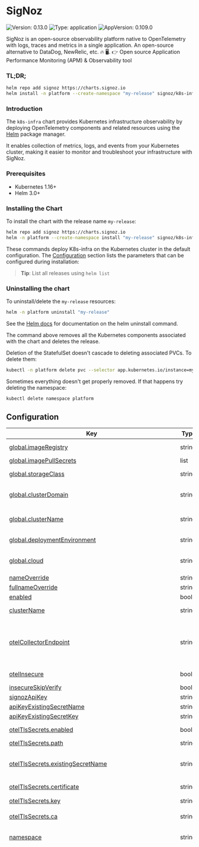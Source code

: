 
# SigNoz

![Version: 0.13.0](https://img.shields.io/badge/Version-0.13.0-informational?style=flat-square) ![Type: application](https://img.shields.io/badge/Type-application-informational?style=flat-square) ![AppVersion: 0.109.0](https://img.shields.io/badge/AppVersion-0.109.0-informational?style=flat-square)

SigNoz is an open-source observability platform native to OpenTelemetry with logs, traces and metrics in a single application. An open-source alternative to DataDog, NewRelic, etc. 🔥 🖥. 👉 Open source Application Performance Monitoring (APM) & Observability tool

### TL;DR;

```sh
helm repo add signoz https://charts.signoz.io
helm install -n platform --create-namespace "my-release" signoz/k8s-infra
```

### Introduction

The `k8s-infra` chart provides Kubernetes infrastructure observability by deploying OpenTelemetry components and related resources using the [Helm](https://helm.sh) package manager.

It enables collection of metrics, logs, and events from your Kubernetes cluster, making it easier to monitor and troubleshoot your infrastructure with SigNoz.

### Prerequisites

- Kubernetes 1.16+
- Helm 3.0+

### Installing the Chart

To install the chart with the release name `my-release`:

```bash
helm repo add signoz https://charts.signoz.io
helm -n platform --create-namespace install "my-release" signoz/k8s-infra
```

These commands deploy K8s-infra on the Kubernetes cluster in the default configuration.
The [Configuration](#configuration) section lists the parameters that can be configured during installation:

> **Tip**: List all releases using `helm list`

### Uninstalling the chart

To uninstall/delete the `my-release` resources:

```bash
helm -n platform uninstall "my-release"
```

See the [Helm docs](https://helm.sh/docs/helm/helm_uninstall/) for documentation on the helm uninstall command.

The command above removes all the Kubernetes components associated
with the chart and deletes the release.

Deletion of the StatefulSet doesn't cascade to deleting associated PVCs. To delete them:

```bash
kubectl -n platform delete pvc --selector app.kubernetes.io/instance=my-release
```

Sometimes everything doesn't get properly removed. If that happens try deleting the namespace:

```bash
kubectl delete namespace platform
```

<h2> Configuration </h2>

<table>
	<thead>
		<th>Key</th>
		<th>Type</th>
		<th>Default</th>
		<th>Description</th>
	</thead>
	<tbody>
		<tr>
			<td id="global--imageRegistry"><a href="./values.yaml#L4">global.imageRegistry</a></td>
			<td>string</td>
			<td>
				<div style="max-width: 300px;"><code>null</code>
</div>
			</td>
			<td>Overrides the Docker registry globally for all images</td>
		</tr>
		<tr>
			<td id="global--imagePullSecrets"><a href="./values.yaml#L6">global.imagePullSecrets</a></td>
			<td>list</td>
			<td>
				<div style="max-width: 300px;"><code>[]</code>
</div>
			</td>
			<td>Global Image Pull Secrets</td>
		</tr>
		<tr>
			<td id="global--storageClass"><a href="./values.yaml#L8">global.storageClass</a></td>
			<td>string</td>
			<td>
				<div style="max-width: 300px;"><code>null</code>
</div>
			</td>
			<td>Overrides the storage class for all PVC with persistence enabled.</td>
		</tr>
		<tr>
			<td id="global--clusterDomain"><a href="./values.yaml#L11">global.clusterDomain</a></td>
			<td>string</td>
			<td>
				<div style="max-width: 300px;"><code>"cluster.local"</code>
</div>
			</td>
			<td>Kubernetes cluster domain It is used only when components are installed in different namespace</td>
		</tr>
		<tr>
			<td id="global--clusterName"><a href="./values.yaml#L14">global.clusterName</a></td>
			<td>string</td>
			<td>
				<div style="max-width: 300px;"><code>""</code>
</div>
			</td>
			<td>Kubernetes cluster name It is used to attached to telemetry data via resource detection processor</td>
		</tr>
		<tr>
			<td id="global--deploymentEnvironment"><a href="./values.yaml#L16">global.deploymentEnvironment</a></td>
			<td>string</td>
			<td>
				<div style="max-width: 300px;"><code>""</code>
</div>
			</td>
			<td>Deployment environment to be attached to telemetry data</td>
		</tr>
		<tr>
			<td id="global--cloud"><a href="./values.yaml#L19">global.cloud</a></td>
			<td>string</td>
			<td>
				<div style="max-width: 300px;"><code>"other"</code>
</div>
			</td>
			<td>Kubernetes cluster cloud provider along with distribution if any. example: `aws`, `azure`, `gcp`, `gcp/autogke`, `azure`, and `other`</td>
		</tr>
		<tr>
			<td id="nameOverride"><a href="./values.yaml#L22">nameOverride</a></td>
			<td>string</td>
			<td>
				<div style="max-width: 300px;"><code>""</code>
</div>
			</td>
			<td>K8s infra chart name override</td>
		</tr>
		<tr>
			<td id="fullnameOverride"><a href="./values.yaml#L25">fullnameOverride</a></td>
			<td>string</td>
			<td>
				<div style="max-width: 300px;"><code>""</code>
</div>
			</td>
			<td>K8s infra chart full name override</td>
		</tr>
		<tr>
			<td id="enabled"><a href="./values.yaml#L28">enabled</a></td>
			<td>bool</td>
			<td>
				<div style="max-width: 300px;"><code>true</code>
</div>
			</td>
			<td>Whether to enable K8s infra chart</td>
		</tr>
		<tr>
			<td id="clusterName"><a href="./values.yaml#L31">clusterName</a></td>
			<td>string</td>
			<td>
				<div style="max-width: 300px;"><code>""</code>
</div>
			</td>
			<td>Name of the K8s cluster. Used by OtelCollectors to attach in telemetry data.</td>
		</tr>
		<tr>
			<td id="otelCollectorEndpoint"><a href="./values.yaml#L38">otelCollectorEndpoint</a></td>
			<td>string</td>
			<td>
				<div style="max-width: 300px;"><code>null</code>
</div>
			</td>
			<td>Endpoint/IP Address of the SigNoz or any other OpenTelemetry backend. Set it to `ingest.signoz.io:4317` for SigNoz SaaS.  If set to null and the chart is installed as dependency, it will attempt to autogenerate the endpoint of SigNoz OtelCollector.</td>
		</tr>
		<tr>
			<td id="otelInsecure"><a href="./values.yaml#L42">otelInsecure</a></td>
			<td>bool</td>
			<td>
				<div style="max-width: 300px;"><code>true</code>
</div>
			</td>
			<td>Whether the OTLP endpoint is insecure. Set this to false, in case of secure OTLP endpoint.</td>
		</tr>
		<tr>
			<td id="insecureSkipVerify"><a href="./values.yaml#L45">insecureSkipVerify</a></td>
			<td>bool</td>
			<td>
				<div style="max-width: 300px;"><code>false</code>
</div>
			</td>
			<td>Whether to skip verifying the certificate.</td>
		</tr>
		<tr>
			<td id="signozApiKey"><a href="./values.yaml#L48">signozApiKey</a></td>
			<td>string</td>
			<td>
				<div style="max-width: 300px;"><code>""</code>
</div>
			</td>
			<td>API key of SigNoz SaaS</td>
		</tr>
		<tr>
			<td id="apiKeyExistingSecretName"><a href="./values.yaml#L50">apiKeyExistingSecretName</a></td>
			<td>string</td>
			<td>
				<div style="max-width: 300px;"><code>""</code>
</div>
			</td>
			<td>Existing secret name to be used for API key.</td>
		</tr>
		<tr>
			<td id="apiKeyExistingSecretKey"><a href="./values.yaml#L52">apiKeyExistingSecretKey</a></td>
			<td>string</td>
			<td>
				<div style="max-width: 300px;"><code>""</code>
</div>
			</td>
			<td>Existing secret key to be used for API key.</td>
		</tr>
		<tr>
			<td id="otelTlsSecrets--enabled"><a href="./values.yaml#L57">otelTlsSecrets.enabled</a></td>
			<td>bool</td>
			<td>
				<div style="max-width: 300px;"><code>false</code>
</div>
			</td>
			<td>Whether to enable OpenTelemetry OTLP secrets</td>
		</tr>
		<tr>
			<td id="otelTlsSecrets--path"><a href="./values.yaml#L60">otelTlsSecrets.path</a></td>
			<td>string</td>
			<td>
				<div style="max-width: 300px;"><code>"/secrets"</code>
</div>
			</td>
			<td>Path for the secrets volume</td>
		</tr>
		<tr>
			<td id="otelTlsSecrets--existingSecretName"><a href="./values.yaml#L64">otelTlsSecrets.existingSecretName</a></td>
			<td>string</td>
			<td>
				<div style="max-width: 300px;"><code>null</code>
</div>
			</td>
			<td>Name of the existing secret with TLS certificate, key and CA to be used. Files in the secret must be named `cert.pem`, `key.pem` and `ca.pem`.</td>
		</tr>
		<tr>
			<td id="otelTlsSecrets--certificate"><a href="./values.yaml#L67">otelTlsSecrets.certificate</a></td>
			<td>string</td>
			<td>
				<div style="max-width: 300px;"><code>"\u003cINCLUDE_CERTIFICATE_HERE\u003e\n"</code>
</div>
			</td>
			<td>TLS certificate to be included in the secret</td>
		</tr>
		<tr>
			<td id="otelTlsSecrets--key"><a href="./values.yaml#L71">otelTlsSecrets.key</a></td>
			<td>string</td>
			<td>
				<div style="max-width: 300px;"><code>"\u003cINCLUDE_PRIVATE_KEY_HERE\u003e\n"</code>
</div>
			</td>
			<td>TLS private key to be included in the secret</td>
		</tr>
		<tr>
			<td id="otelTlsSecrets--ca"><a href="./values.yaml#L75">otelTlsSecrets.ca</a></td>
			<td>string</td>
			<td>
				<div style="max-width: 300px;"><code>""</code>
</div>
			</td>
			<td>TLS certificate authority (CA) certificate to be included in the secret</td>
		</tr>
		<tr>
			<td id="namespace"><a href="./values.yaml#L79">namespace</a></td>
			<td>string</td>
			<td>
				<div style="max-width: 300px;"><code>""</code>
</div>
			</td>
			<td>Which namespace to install k8s-infra components. By default installed to the namespace same as the chart.</td>
		</tr>
		<tr>
			<td id="presets"><a href="./values.yaml#L82">presets</a></td>
			<td>object</td>
			<td>
				<div style="max-width: 300px;"><code>{
  "clusterMetrics": {
    "allocatableTypesToReport": [
      "cpu",
      "memory"
    ],
    "collectionInterval": "30s",
    "enabled": true,
    "metrics": {
      "k8s.node.condition": {
        "enabled": true
      },
      "k8s.pod.status_reason": {
        "enabled": true
      }
    },
    "nodeConditionsToReport": [
      "Ready",
      "MemoryPressure",
      "DiskPressure",
      "PIDPressure",
      "NetworkUnavailable"
    ],
    "resourceAttributes": {
      "container.runtime": {
        "enabled": true
      },
      "container.runtime.version": {
        "enabled": true
      },
      "k8s.container.status.last_terminated_reason": {
        "enabled": true
      },
      "k8s.kubelet.version": {
        "enabled": true
      },
      "k8s.pod.qos_class": {
        "enabled": true
      }
    }
  },
  "hostMetrics": {
    "collectionInterval": "30s",
    "enabled": true,
    "scrapers": {
      "cpu": {},
      "disk": {
        "exclude": {
          "devices": [
            "^ram\\d+$",
            "^zram\\d+$",
            "^loop\\d+$",
            "^fd\\d+$",
            "^hd[a-z]\\d+$",
            "^sd[a-z]\\d+$",
            "^vd[a-z]\\d+$",
            "^xvd[a-z]\\d+$",
            "^nvme\\d+n\\d+p\\d+$"
          ],
          "match_type": "regexp"
        }
      },
      "filesystem": {
        "exclude_fs_types": {
          "fs_types": [
            "autofs",
            "binfmt_misc",
            "bpf",
            "cgroup2?",
            "configfs",
            "debugfs",
            "devpts",
            "devtmpfs",
            "fusectl",
            "hugetlbfs",
            "iso9660",
            "mqueue",
            "nsfs",
            "overlay",
            "proc",
            "procfs",
            "pstore",
            "rpc_pipefs",
            "securityfs",
            "selinuxfs",
            "squashfs",
            "sysfs",
            "tracefs"
          ],
          "match_type": "strict"
        },
        "exclude_mount_points": {
          "match_type": "regexp",
          "mount_points": [
            "/dev/*",
            "/proc/*",
            "/sys/*",
            "/run/credentials/*",
            "/run/k3s/containerd/*",
            "/var/lib/docker/*",
            "/var/lib/containers/storage/*",
            "/var/lib/kubelet/*",
            "/snap/*"
          ]
        }
      },
      "load": {},
      "memory": {},
      "network": {
        "exclude": {
          "interfaces": [
            "^veth.*$",
            "^docker.*$",
            "^br-.*$",
            "^flannel.*$",
            "^cali.*$",
            "^cbr.*$",
            "^cni.*$",
            "^dummy.*$",
            "^tailscale.*$",
            "^lo$"
          ],
          "match_type": "regexp"
        }
      }
    }
  },
  "k8sEvents": {
    "authType": "serviceAccount",
    "enabled": true,
    "namespaces": []
  },
  "kubeletMetrics": {
    "authType": "serviceAccount",
    "collectionInterval": "30s",
    "enabled": true,
    "endpoint": "${env:K8S_HOST_IP}:10250",
    "extraMetadataLabels": [
      "container.id",
      "k8s.volume.type"
    ],
    "insecureSkipVerify": true,
    "metricGroups": [
      "container",
      "pod",
      "node",
      "volume"
    ],
    "metrics": {
      "container.cpu.usage": {
        "enabled": true
      },
      "container.uptime": {
        "enabled": true
      },
      "k8s.container.cpu_limit_utilization": {
        "enabled": true
      },
      "k8s.container.cpu_request_utilization": {
        "enabled": true
      },
      "k8s.container.memory_limit_utilization": {
        "enabled": true
      },
      "k8s.container.memory_request_utilization": {
        "enabled": true
      },
      "k8s.node.cpu.usage": {
        "enabled": true
      },
      "k8s.node.uptime": {
        "enabled": true
      },
      "k8s.pod.cpu.usage": {
        "enabled": true
      },
      "k8s.pod.cpu_limit_utilization": {
        "enabled": true
      },
      "k8s.pod.cpu_request_utilization": {
        "enabled": true
      },
      "k8s.pod.memory_limit_utilization": {
        "enabled": true
      },
      "k8s.pod.memory_request_utilization": {
        "enabled": true
      },
      "k8s.pod.uptime": {
        "enabled": true
      }
    }
  },
  "kubernetesAttributes": {
    "enabled": true,
    "extractAnnotations": [],
    "extractLabels": [],
    "extractMetadatas": [
      "k8s.namespace.name",
      "k8s.deployment.name",
      "k8s.statefulset.name",
      "k8s.daemonset.name",
      "k8s.cronjob.name",
      "k8s.job.name",
      "k8s.node.name",
      "k8s.node.uid",
      "k8s.pod.name",
      "k8s.pod.uid",
      "k8s.pod.start_time"
    ],
    "filter": {
      "node_from_env_var": "K8S_NODE_NAME"
    },
    "passthrough": false,
    "podAssociation": [
      {
        "sources": [
          {
            "from": "resource_attribute",
            "name": "k8s.pod.ip"
          }
        ]
      },
      {
        "sources": [
          {
            "from": "resource_attribute",
            "name": "k8s.pod.uid"
          }
        ]
      },
      {
        "sources": [
          {
            "from": "connection"
          }
        ]
      }
    ]
  },
  "loggingExporter": {
    "enabled": false,
    "samplingInitial": 2,
    "samplingThereafter": 500,
    "verbosity": "basic"
  },
  "logsCollection": {
    "blacklist": {
      "additionalExclude": [],
      "containers": [],
      "enabled": true,
      "namespaces": [
        "kube-system"
      ],
      "pods": [
        "hotrod",
        "locust"
      ],
      "signozLogs": true
    },
    "enabled": true,
    "include": [
      "/var/log/pods/*/*/*.log"
    ],
    "includeFileName": false,
    "includeFilePath": true,
    "operators": [
      {
        "id": "container-parser",
        "type": "container"
      }
    ],
    "startAt": "end",
    "whitelist": {
      "additionalInclude": [],
      "containers": [],
      "enabled": false,
      "namespaces": [],
      "pods": [],
      "signozLogs": true
    }
  },
  "otlpExporter": {
    "enabled": true
  },
  "prometheus": {
    "annotationsPrefix": "signoz.io",
    "enabled": false,
    "includeContainerName": false,
    "includePodLabel": false,
    "namespaceScoped": false,
    "namespaces": [],
    "scrapeInterval": "60s"
  },
  "resourceDetection": {
    "enabled": true,
    "envResourceAttributes": "",
    "override": false,
    "timeout": "2s"
  },
  "selfTelemetry": {
    "apiKeyExistingSecretKey": "",
    "apiKeyExistingSecretName": "",
    "endpoint": "",
    "insecure": true,
    "insecureSkipVerify": true,
    "logs": {
      "enabled": false
    },
    "metrics": {
      "enabled": false
    },
    "signozApiKey": "",
    "traces": {
      "enabled": false
    }
  }
}</code>
</div>
			</td>
			<td>Presets to easily set up OtelCollector configurations.</td>
		</tr>
		<tr>
			<td id="presets--selfTelemetry--signozApiKey"><a href="./values.yaml#L101">presets.selfTelemetry.signozApiKey</a></td>
			<td>string</td>
			<td>
				<div style="max-width: 300px;"><code>""</code>
</div>
			</td>
			<td>API key of SigNoz SaaS</td>
		</tr>
		<tr>
			<td id="presets--selfTelemetry--apiKeyExistingSecretName"><a href="./values.yaml#L103">presets.selfTelemetry.apiKeyExistingSecretName</a></td>
			<td>string</td>
			<td>
				<div style="max-width: 300px;"><code>""</code>
</div>
			</td>
			<td>Existing secret name to be used for API key.</td>
		</tr>
		<tr>
			<td id="presets--selfTelemetry--apiKeyExistingSecretKey"><a href="./values.yaml#L105">presets.selfTelemetry.apiKeyExistingSecretKey</a></td>
			<td>string</td>
			<td>
				<div style="max-width: 300px;"><code>""</code>
</div>
			</td>
			<td>Existing secret key to be used for API key.</td>
		</tr>
		<tr>
			<td id="presets--kubernetesAttributes--passthrough"><a href="./values.yaml#L267">presets.kubernetesAttributes.passthrough</a></td>
			<td>bool</td>
			<td>
				<div style="max-width: 300px;"><code>false</code>
</div>
			</td>
			<td>Whether to detect the IP address of agents and add it as an attribute to all telemetry resources. If set to true, Agents will not make any k8s API calls, do any discovery of pods or extract any metadata.</td>
		</tr>
		<tr>
			<td id="presets--kubernetesAttributes--filter"><a href="./values.yaml#L270">presets.kubernetesAttributes.filter</a></td>
			<td>object</td>
			<td>
				<div style="max-width: 300px;"><code>{
  "node_from_env_var": "K8S_NODE_NAME"
}</code>
</div>
			</td>
			<td>Filters can be used to limit each OpenTelemetry agent to query pods based on specific selector to only dramatically reducing resource requirements for very large clusters.</td>
		</tr>
		<tr>
			<td id="presets--kubernetesAttributes--filter--node_from_env_var"><a href="./values.yaml#L272">presets.kubernetesAttributes.filter.node_from_env_var</a></td>
			<td>string</td>
			<td>
				<div style="max-width: 300px;"><code>"K8S_NODE_NAME"</code>
</div>
			</td>
			<td>Restrict each OpenTelemetry agent to query pods running on the same node</td>
		</tr>
		<tr>
			<td id="presets--kubernetesAttributes--podAssociation"><a href="./values.yaml#L275">presets.kubernetesAttributes.podAssociation</a></td>
			<td>list</td>
			<td>
				<div style="max-width: 300px;"><code>[
  {
    "sources": [
      {
        "from": "resource_attribute",
        "name": "k8s.pod.ip"
      }
    ]
  },
  {
    "sources": [
      {
        "from": "resource_attribute",
        "name": "k8s.pod.uid"
      }
    ]
  },
  {
    "sources": [
      {
        "from": "connection"
      }
    ]
  }
]</code>
</div>
			</td>
			<td>Pod Association section allows to define rules for tagging spans, metrics, and logs with Pod metadata.</td>
		</tr>
		<tr>
			<td id="presets--kubernetesAttributes--extractMetadatas"><a href="./values.yaml#L285">presets.kubernetesAttributes.extractMetadatas</a></td>
			<td>list</td>
			<td>
				<div style="max-width: 300px;"><code>[
  "k8s.namespace.name",
  "k8s.deployment.name",
  "k8s.statefulset.name",
  "k8s.daemonset.name",
  "k8s.cronjob.name",
  "k8s.job.name",
  "k8s.node.name",
  "k8s.node.uid",
  "k8s.pod.name",
  "k8s.pod.uid",
  "k8s.pod.start_time"
]</code>
</div>
			</td>
			<td>Which pod/namespace metadata to extract from a list of default metadata fields.</td>
		</tr>
		<tr>
			<td id="presets--kubernetesAttributes--extractLabels"><a href="./values.yaml#L298">presets.kubernetesAttributes.extractLabels</a></td>
			<td>list</td>
			<td>
				<div style="max-width: 300px;"><code>[]</code>
</div>
			</td>
			<td>Which labels to extract from a list of metadata fields.</td>
		</tr>
		<tr>
			<td id="presets--kubernetesAttributes--extractAnnotations"><a href="./values.yaml#L300">presets.kubernetesAttributes.extractAnnotations</a></td>
			<td>list</td>
			<td>
				<div style="max-width: 300px;"><code>[]</code>
</div>
			</td>
			<td>Which annotations to extract from a list of metadata fields.</td>
		</tr>
		<tr>
			<td id="presets--prometheus--enabled"><a href="./values.yaml#L333">presets.prometheus.enabled</a></td>
			<td>bool</td>
			<td>
				<div style="max-width: 300px;"><code>false</code>
</div>
			</td>
			<td>Whether to enable metrics scraping using pod annotation</td>
		</tr>
		<tr>
			<td id="presets--prometheus--annotationsPrefix"><a href="./values.yaml#L335">presets.prometheus.annotationsPrefix</a></td>
			<td>string</td>
			<td>
				<div style="max-width: 300px;"><code>"signoz.io"</code>
</div>
			</td>
			<td>Prefix for the pod annotations to be used for metrics scraping</td>
		</tr>
		<tr>
			<td id="presets--prometheus--scrapeInterval"><a href="./values.yaml#L337">presets.prometheus.scrapeInterval</a></td>
			<td>string</td>
			<td>
				<div style="max-width: 300px;"><code>"60s"</code>
</div>
			</td>
			<td>How often to scrape metrics</td>
		</tr>
		<tr>
			<td id="presets--prometheus--namespaceScoped"><a href="./values.yaml#L339">presets.prometheus.namespaceScoped</a></td>
			<td>bool</td>
			<td>
				<div style="max-width: 300px;"><code>false</code>
</div>
			</td>
			<td>Whether to only scrape metrics from pods in the same namespace</td>
		</tr>
		<tr>
			<td id="presets--prometheus--namespaces"><a href="./values.yaml#L341">presets.prometheus.namespaces</a></td>
			<td>list</td>
			<td>
				<div style="max-width: 300px;"><code>[]</code>
</div>
			</td>
			<td>If set, only scrape metrics from pods in the specified namespaces</td>
		</tr>
		<tr>
			<td id="presets--prometheus--includePodLabel"><a href="./values.yaml#L344">presets.prometheus.includePodLabel</a></td>
			<td>bool</td>
			<td>
				<div style="max-width: 300px;"><code>false</code>
</div>
			</td>
			<td>This will include all pod labels in the metrics, could potentially cause performance issues with large number of pods with many labels</td>
		</tr>
		<tr>
			<td id="presets--prometheus--includeContainerName"><a href="./values.yaml#L348">presets.prometheus.includeContainerName</a></td>
			<td>bool</td>
			<td>
				<div style="max-width: 300px;"><code>false</code>
</div>
			</td>
			<td>This is not recommended in case of multiple containers or init containers in a pod Since it will create multiple timeseries for the same pod metrics with different container names containers with `-init` suffix in the name will be ignored</td>
		</tr>
		<tr>
			<td id="presets--k8sEvents--namespaces"><a href="./values.yaml#L359">presets.k8sEvents.namespaces</a></td>
			<td>list</td>
			<td>
				<div style="max-width: 300px;"><code>[]</code>
</div>
			</td>
			<td>List of namespaces to watch for events. all namespaces by default</td>
		</tr>
		<tr>
			<td id="otelAgent--enabled"><a href="./values.yaml#L363">otelAgent.enabled</a></td>
			<td>bool</td>
			<td>
				<div style="max-width: 300px;"><code>true</code>
</div>
			</td>
			<td></td>
		</tr>
		<tr>
			<td id="otelAgent--name"><a href="./values.yaml#L364">otelAgent.name</a></td>
			<td>string</td>
			<td>
				<div style="max-width: 300px;"><code>"otel-agent"</code>
</div>
			</td>
			<td></td>
		</tr>
		<tr>
			<td id="otelAgent--image--registry"><a href="./values.yaml#L366">otelAgent.image.registry</a></td>
			<td>string</td>
			<td>
				<div style="max-width: 300px;"><code>"docker.io"</code>
</div>
			</td>
			<td></td>
		</tr>
		<tr>
			<td id="otelAgent--image--repository"><a href="./values.yaml#L367">otelAgent.image.repository</a></td>
			<td>string</td>
			<td>
				<div style="max-width: 300px;"><code>"otel/opentelemetry-collector-contrib"</code>
</div>
			</td>
			<td></td>
		</tr>
		<tr>
			<td id="otelAgent--image--tag"><a href="./values.yaml#L368">otelAgent.image.tag</a></td>
			<td>string</td>
			<td>
				<div style="max-width: 300px;"><code>"0.109.0"</code>
</div>
			</td>
			<td></td>
		</tr>
		<tr>
			<td id="otelAgent--image--pullPolicy"><a href="./values.yaml#L369">otelAgent.image.pullPolicy</a></td>
			<td>string</td>
			<td>
				<div style="max-width: 300px;"><code>"IfNotPresent"</code>
</div>
			</td>
			<td></td>
		</tr>
		<tr>
			<td id="otelAgent--imagePullSecrets"><a href="./values.yaml#L373">otelAgent.imagePullSecrets</a></td>
			<td>list</td>
			<td>
				<div style="max-width: 300px;"><code>[]</code>
</div>
			</td>
			<td>Image Registry Secret Names for OtelAgent. If global.imagePullSecrets is set as well, it will merged.</td>
		</tr>
		<tr>
			<td id="otelAgent--command--name"><a href="./values.yaml#L379">otelAgent.command.name</a></td>
			<td>string</td>
			<td>
				<div style="max-width: 300px;"><code>"/otelcol-contrib"</code>
</div>
			</td>
			<td>OtelAgent command name</td>
		</tr>
		<tr>
			<td id="otelAgent--command--extraArgs"><a href="./values.yaml#L381">otelAgent.command.extraArgs</a></td>
			<td>list</td>
			<td>
				<div style="max-width: 300px;"><code>[]</code>
</div>
			</td>
			<td>OtelAgent command extra arguments</td>
		</tr>
		<tr>
			<td id="otelAgent--configMap--create"><a href="./values.yaml#L385">otelAgent.configMap.create</a></td>
			<td>bool</td>
			<td>
				<div style="max-width: 300px;"><code>true</code>
</div>
			</td>
			<td>Specifies whether a configMap should be created (true by default)</td>
		</tr>
		<tr>
			<td id="otelAgent--service--annotations"><a href="./values.yaml#L390">otelAgent.service.annotations</a></td>
			<td>object</td>
			<td>
				<div style="max-width: 300px;"><code>{}</code>
</div>
			</td>
			<td>Annotations to use by service associated to OtelAgent</td>
		</tr>
		<tr>
			<td id="otelAgent--service--type"><a href="./values.yaml#L392">otelAgent.service.type</a></td>
			<td>string</td>
			<td>
				<div style="max-width: 300px;"><code>"ClusterIP"</code>
</div>
			</td>
			<td>Service Type: LoadBalancer (allows external access) or NodePort (more secure, no extra cost)</td>
		</tr>
		<tr>
			<td id="otelAgent--service--internalTrafficPolicy"><a href="./values.yaml#L395">otelAgent.service.internalTrafficPolicy</a></td>
			<td>string</td>
			<td>
				<div style="max-width: 300px;"><code>"Local"</code>
</div>
			</td>
			<td></td>
		</tr>
		<tr>
			<td id="otelAgent--serviceAccount--create"><a href="./values.yaml#L399">otelAgent.serviceAccount.create</a></td>
			<td>bool</td>
			<td>
				<div style="max-width: 300px;"><code>true</code>
</div>
			</td>
			<td></td>
		</tr>
		<tr>
			<td id="otelAgent--serviceAccount--annotations"><a href="./values.yaml#L401">otelAgent.serviceAccount.annotations</a></td>
			<td>object</td>
			<td>
				<div style="max-width: 300px;"><code>{}</code>
</div>
			</td>
			<td></td>
		</tr>
		<tr>
			<td id="otelAgent--serviceAccount--name"><a href="./values.yaml#L404">otelAgent.serviceAccount.name</a></td>
			<td>string</td>
			<td>
				<div style="max-width: 300px;"><code>null</code>
</div>
			</td>
			<td></td>
		</tr>
		<tr>
			<td id="otelAgent--annotations"><a href="./values.yaml#L407">otelAgent.annotations</a></td>
			<td>object</td>
			<td>
				<div style="max-width: 300px;"><code>{}</code>
</div>
			</td>
			<td>OtelAgent daemonset annotation.</td>
		</tr>
		<tr>
			<td id="otelAgent--podAnnotations"><a href="./values.yaml#L409">otelAgent.podAnnotations</a></td>
			<td>object</td>
			<td>
				<div style="max-width: 300px;"><code>{}</code>
</div>
			</td>
			<td>OtelAgent pod(s) annotation.</td>
		</tr>
		<tr>
			<td id="otelAgent--additionalEnvs"><a href="./values.yaml#L415">otelAgent.additionalEnvs</a></td>
			<td>object</td>
			<td>
				<div style="max-width: 300px;"><code>{}</code>
</div>
			</td>
			<td>Additional environments to set for OtelAgent</td>
		</tr>
		<tr>
			<td id="otelAgent--minReadySeconds"><a href="./values.yaml#L434">otelAgent.minReadySeconds</a></td>
			<td>int</td>
			<td>
				<div style="max-width: 300px;"><code>5</code>
</div>
			</td>
			<td>Minimum number of seconds for which a newly created Pod should be ready without any of its containers crashing, for it to be considered available.</td>
		</tr>
		<tr>
			<td id="otelAgent--clusterRole--create"><a href="./values.yaml#L439">otelAgent.clusterRole.create</a></td>
			<td>bool</td>
			<td>
				<div style="max-width: 300px;"><code>true</code>
</div>
			</td>
			<td>Specifies whether a clusterRole should be created</td>
		</tr>
		<tr>
			<td id="otelAgent--clusterRole--annotations"><a href="./values.yaml#L441">otelAgent.clusterRole.annotations</a></td>
			<td>object</td>
			<td>
				<div style="max-width: 300px;"><code>{}</code>
</div>
			</td>
			<td>Annotations to add to the clusterRole</td>
		</tr>
		<tr>
			<td id="otelAgent--clusterRole--name"><a href="./values.yaml#L444">otelAgent.clusterRole.name</a></td>
			<td>string</td>
			<td>
				<div style="max-width: 300px;"><code>""</code>
</div>
			</td>
			<td>The name of the clusterRole to use. If not set and create is true, a name is generated using the fullname template</td>
		</tr>
		<tr>
			<td id="otelAgent--clusterRole--rules"><a href="./values.yaml#L448">otelAgent.clusterRole.rules</a></td>
			<td>list</td>
			<td>
				<div style="max-width: 300px;"><code>null</code>
</div>
			</td>
			<td>A set of rules as documented here. ref: https://kubernetes.io/docs/reference/access-authn-authz/rbac/</td>
		</tr>
		<tr>
			<td id="otelAgent--clusterRole--clusterRoleBinding--annotations"><a href="./values.yaml#L480">otelAgent.clusterRole.clusterRoleBinding.annotations</a></td>
			<td>object</td>
			<td>
				<div style="max-width: 300px;"><code>{}</code>
</div>
			</td>
			<td></td>
		</tr>
		<tr>
			<td id="otelAgent--clusterRole--clusterRoleBinding--name"><a href="./values.yaml#L483">otelAgent.clusterRole.clusterRoleBinding.name</a></td>
			<td>string</td>
			<td>
				<div style="max-width: 300px;"><code>""</code>
</div>
			</td>
			<td></td>
		</tr>
		<tr>
			<td id="otelAgent--ports--otlp--enabled"><a href="./values.yaml#L489">otelAgent.ports.otlp.enabled</a></td>
			<td>bool</td>
			<td>
				<div style="max-width: 300px;"><code>true</code>
</div>
			</td>
			<td>Whether to enable service port for OTLP gRPC</td>
		</tr>
		<tr>
			<td id="otelAgent--ports--otlp--containerPort"><a href="./values.yaml#L491">otelAgent.ports.otlp.containerPort</a></td>
			<td>int</td>
			<td>
				<div style="max-width: 300px;"><code>4317</code>
</div>
			</td>
			<td>Container port for OTLP gRPC</td>
		</tr>
		<tr>
			<td id="otelAgent--ports--otlp--servicePort"><a href="./values.yaml#L493">otelAgent.ports.otlp.servicePort</a></td>
			<td>int</td>
			<td>
				<div style="max-width: 300px;"><code>4317</code>
</div>
			</td>
			<td>Service port for OTLP gRPC</td>
		</tr>
		<tr>
			<td id="otelAgent--ports--otlp--nodePort"><a href="./values.yaml#L495">otelAgent.ports.otlp.nodePort</a></td>
			<td>string</td>
			<td>
				<div style="max-width: 300px;"><code>""</code>
</div>
			</td>
			<td>Node port for OTLP gRPC</td>
		</tr>
		<tr>
			<td id="otelAgent--ports--otlp--hostPort"><a href="./values.yaml#L497">otelAgent.ports.otlp.hostPort</a></td>
			<td>int</td>
			<td>
				<div style="max-width: 300px;"><code>4317</code>
</div>
			</td>
			<td>Host port for OTLP gRPC</td>
		</tr>
		<tr>
			<td id="otelAgent--ports--otlp--protocol"><a href="./values.yaml#L499">otelAgent.ports.otlp.protocol</a></td>
			<td>string</td>
			<td>
				<div style="max-width: 300px;"><code>"TCP"</code>
</div>
			</td>
			<td>Protocol to use for OTLP gRPC</td>
		</tr>
		<tr>
			<td id="otelAgent--ports--otlp-http--enabled"><a href="./values.yaml#L502">otelAgent.ports.otlp-http.enabled</a></td>
			<td>bool</td>
			<td>
				<div style="max-width: 300px;"><code>true</code>
</div>
			</td>
			<td>Whether to enable service port for OTLP HTTP</td>
		</tr>
		<tr>
			<td id="otelAgent--ports--otlp-http--containerPort"><a href="./values.yaml#L504">otelAgent.ports.otlp-http.containerPort</a></td>
			<td>int</td>
			<td>
				<div style="max-width: 300px;"><code>4318</code>
</div>
			</td>
			<td>Container port for OTLP HTTP</td>
		</tr>
		<tr>
			<td id="otelAgent--ports--otlp-http--servicePort"><a href="./values.yaml#L506">otelAgent.ports.otlp-http.servicePort</a></td>
			<td>int</td>
			<td>
				<div style="max-width: 300px;"><code>4318</code>
</div>
			</td>
			<td>Service port for OTLP HTTP</td>
		</tr>
		<tr>
			<td id="otelAgent--ports--otlp-http--nodePort"><a href="./values.yaml#L508">otelAgent.ports.otlp-http.nodePort</a></td>
			<td>string</td>
			<td>
				<div style="max-width: 300px;"><code>""</code>
</div>
			</td>
			<td>Node port for OTLP HTTP</td>
		</tr>
		<tr>
			<td id="otelAgent--ports--otlp-http--hostPort"><a href="./values.yaml#L510">otelAgent.ports.otlp-http.hostPort</a></td>
			<td>int</td>
			<td>
				<div style="max-width: 300px;"><code>4318</code>
</div>
			</td>
			<td>Host port for OTLP HTTP</td>
		</tr>
		<tr>
			<td id="otelAgent--ports--otlp-http--protocol"><a href="./values.yaml#L512">otelAgent.ports.otlp-http.protocol</a></td>
			<td>string</td>
			<td>
				<div style="max-width: 300px;"><code>"TCP"</code>
</div>
			</td>
			<td>Protocol to use for OTLP HTTP</td>
		</tr>
		<tr>
			<td id="otelAgent--ports--zipkin--enabled"><a href="./values.yaml#L515">otelAgent.ports.zipkin.enabled</a></td>
			<td>bool</td>
			<td>
				<div style="max-width: 300px;"><code>false</code>
</div>
			</td>
			<td>Whether to enable service port for Zipkin</td>
		</tr>
		<tr>
			<td id="otelAgent--ports--zipkin--containerPort"><a href="./values.yaml#L517">otelAgent.ports.zipkin.containerPort</a></td>
			<td>int</td>
			<td>
				<div style="max-width: 300px;"><code>9411</code>
</div>
			</td>
			<td>Container port for Zipkin</td>
		</tr>
		<tr>
			<td id="otelAgent--ports--zipkin--servicePort"><a href="./values.yaml#L519">otelAgent.ports.zipkin.servicePort</a></td>
			<td>int</td>
			<td>
				<div style="max-width: 300px;"><code>9411</code>
</div>
			</td>
			<td>Service port for Zipkin</td>
		</tr>
		<tr>
			<td id="otelAgent--ports--zipkin--nodePort"><a href="./values.yaml#L521">otelAgent.ports.zipkin.nodePort</a></td>
			<td>string</td>
			<td>
				<div style="max-width: 300px;"><code>""</code>
</div>
			</td>
			<td>Node port for Zipkin</td>
		</tr>
		<tr>
			<td id="otelAgent--ports--zipkin--hostPort"><a href="./values.yaml#L523">otelAgent.ports.zipkin.hostPort</a></td>
			<td>int</td>
			<td>
				<div style="max-width: 300px;"><code>9411</code>
</div>
			</td>
			<td>Host port for Zipkin</td>
		</tr>
		<tr>
			<td id="otelAgent--ports--zipkin--protocol"><a href="./values.yaml#L525">otelAgent.ports.zipkin.protocol</a></td>
			<td>string</td>
			<td>
				<div style="max-width: 300px;"><code>"TCP"</code>
</div>
			</td>
			<td>Protocol to use for Zipkin</td>
		</tr>
		<tr>
			<td id="otelAgent--ports--metrics--enabled"><a href="./values.yaml#L528">otelAgent.ports.metrics.enabled</a></td>
			<td>bool</td>
			<td>
				<div style="max-width: 300px;"><code>true</code>
</div>
			</td>
			<td>Whether to enable service port for internal metrics</td>
		</tr>
		<tr>
			<td id="otelAgent--ports--metrics--containerPort"><a href="./values.yaml#L530">otelAgent.ports.metrics.containerPort</a></td>
			<td>int</td>
			<td>
				<div style="max-width: 300px;"><code>8888</code>
</div>
			</td>
			<td>Container port for internal metrics</td>
		</tr>
		<tr>
			<td id="otelAgent--ports--metrics--servicePort"><a href="./values.yaml#L532">otelAgent.ports.metrics.servicePort</a></td>
			<td>int</td>
			<td>
				<div style="max-width: 300px;"><code>8888</code>
</div>
			</td>
			<td>Service port for internal metrics</td>
		</tr>
		<tr>
			<td id="otelAgent--ports--metrics--nodePort"><a href="./values.yaml#L534">otelAgent.ports.metrics.nodePort</a></td>
			<td>string</td>
			<td>
				<div style="max-width: 300px;"><code>""</code>
</div>
			</td>
			<td>Node port for internal metrics</td>
		</tr>
		<tr>
			<td id="otelAgent--ports--metrics--hostPort"><a href="./values.yaml#L536">otelAgent.ports.metrics.hostPort</a></td>
			<td>int</td>
			<td>
				<div style="max-width: 300px;"><code>8888</code>
</div>
			</td>
			<td>Host port for internal metrics</td>
		</tr>
		<tr>
			<td id="otelAgent--ports--metrics--protocol"><a href="./values.yaml#L538">otelAgent.ports.metrics.protocol</a></td>
			<td>string</td>
			<td>
				<div style="max-width: 300px;"><code>"TCP"</code>
</div>
			</td>
			<td>Protocol to use for internal metrics</td>
		</tr>
		<tr>
			<td id="otelAgent--ports--zpages--enabled"><a href="./values.yaml#L541">otelAgent.ports.zpages.enabled</a></td>
			<td>bool</td>
			<td>
				<div style="max-width: 300px;"><code>false</code>
</div>
			</td>
			<td>Whether to enable service port for ZPages</td>
		</tr>
		<tr>
			<td id="otelAgent--ports--zpages--containerPort"><a href="./values.yaml#L543">otelAgent.ports.zpages.containerPort</a></td>
			<td>int</td>
			<td>
				<div style="max-width: 300px;"><code>55679</code>
</div>
			</td>
			<td>Container port for Zpages</td>
		</tr>
		<tr>
			<td id="otelAgent--ports--zpages--servicePort"><a href="./values.yaml#L545">otelAgent.ports.zpages.servicePort</a></td>
			<td>int</td>
			<td>
				<div style="max-width: 300px;"><code>55679</code>
</div>
			</td>
			<td>Service port for Zpages</td>
		</tr>
		<tr>
			<td id="otelAgent--ports--zpages--nodePort"><a href="./values.yaml#L547">otelAgent.ports.zpages.nodePort</a></td>
			<td>string</td>
			<td>
				<div style="max-width: 300px;"><code>""</code>
</div>
			</td>
			<td>Node port for Zpages</td>
		</tr>
		<tr>
			<td id="otelAgent--ports--zpages--hostPort"><a href="./values.yaml#L549">otelAgent.ports.zpages.hostPort</a></td>
			<td>int</td>
			<td>
				<div style="max-width: 300px;"><code>55679</code>
</div>
			</td>
			<td>Host port for Zpages</td>
		</tr>
		<tr>
			<td id="otelAgent--ports--zpages--protocol"><a href="./values.yaml#L551">otelAgent.ports.zpages.protocol</a></td>
			<td>string</td>
			<td>
				<div style="max-width: 300px;"><code>"TCP"</code>
</div>
			</td>
			<td>Protocol to use for Zpages</td>
		</tr>
		<tr>
			<td id="otelAgent--ports--health-check--enabled"><a href="./values.yaml#L554">otelAgent.ports.health-check.enabled</a></td>
			<td>bool</td>
			<td>
				<div style="max-width: 300px;"><code>true</code>
</div>
			</td>
			<td>Whether to enable service port for health check</td>
		</tr>
		<tr>
			<td id="otelAgent--ports--health-check--containerPort"><a href="./values.yaml#L556">otelAgent.ports.health-check.containerPort</a></td>
			<td>int</td>
			<td>
				<div style="max-width: 300px;"><code>13133</code>
</div>
			</td>
			<td>Container port for health check</td>
		</tr>
		<tr>
			<td id="otelAgent--ports--health-check--servicePort"><a href="./values.yaml#L558">otelAgent.ports.health-check.servicePort</a></td>
			<td>int</td>
			<td>
				<div style="max-width: 300px;"><code>13133</code>
</div>
			</td>
			<td>Service port for health check</td>
		</tr>
		<tr>
			<td id="otelAgent--ports--health-check--nodePort"><a href="./values.yaml#L560">otelAgent.ports.health-check.nodePort</a></td>
			<td>string</td>
			<td>
				<div style="max-width: 300px;"><code>""</code>
</div>
			</td>
			<td>Node port for health check</td>
		</tr>
		<tr>
			<td id="otelAgent--ports--health-check--hostPort"><a href="./values.yaml#L562">otelAgent.ports.health-check.hostPort</a></td>
			<td>int</td>
			<td>
				<div style="max-width: 300px;"><code>13133</code>
</div>
			</td>
			<td>Host port for health check</td>
		</tr>
		<tr>
			<td id="otelAgent--ports--health-check--protocol"><a href="./values.yaml#L564">otelAgent.ports.health-check.protocol</a></td>
			<td>string</td>
			<td>
				<div style="max-width: 300px;"><code>"TCP"</code>
</div>
			</td>
			<td>Protocol to use for health check</td>
		</tr>
		<tr>
			<td id="otelAgent--ports--pprof--enabled"><a href="./values.yaml#L567">otelAgent.ports.pprof.enabled</a></td>
			<td>bool</td>
			<td>
				<div style="max-width: 300px;"><code>false</code>
</div>
			</td>
			<td>Whether to enable service port for pprof</td>
		</tr>
		<tr>
			<td id="otelAgent--ports--pprof--containerPort"><a href="./values.yaml#L569">otelAgent.ports.pprof.containerPort</a></td>
			<td>int</td>
			<td>
				<div style="max-width: 300px;"><code>1777</code>
</div>
			</td>
			<td>Container port for pprof</td>
		</tr>
		<tr>
			<td id="otelAgent--ports--pprof--servicePort"><a href="./values.yaml#L571">otelAgent.ports.pprof.servicePort</a></td>
			<td>int</td>
			<td>
				<div style="max-width: 300px;"><code>1777</code>
</div>
			</td>
			<td>Service port for pprof</td>
		</tr>
		<tr>
			<td id="otelAgent--ports--pprof--nodePort"><a href="./values.yaml#L573">otelAgent.ports.pprof.nodePort</a></td>
			<td>string</td>
			<td>
				<div style="max-width: 300px;"><code>""</code>
</div>
			</td>
			<td>Node port for pprof</td>
		</tr>
		<tr>
			<td id="otelAgent--ports--pprof--hostPort"><a href="./values.yaml#L575">otelAgent.ports.pprof.hostPort</a></td>
			<td>int</td>
			<td>
				<div style="max-width: 300px;"><code>1777</code>
</div>
			</td>
			<td>Host port for pprof</td>
		</tr>
		<tr>
			<td id="otelAgent--ports--pprof--protocol"><a href="./values.yaml#L577">otelAgent.ports.pprof.protocol</a></td>
			<td>string</td>
			<td>
				<div style="max-width: 300px;"><code>"TCP"</code>
</div>
			</td>
			<td>Protocol to use for pprof</td>
		</tr>
		<tr>
			<td id="otelAgent--livenessProbe"><a href="./values.yaml#L581">otelAgent.livenessProbe</a></td>
			<td>object</td>
			<td>
				<div style="max-width: 300px;"><code>{
  "enabled": true,
  "failureThreshold": 6,
  "initialDelaySeconds": 10,
  "path": "/",
  "periodSeconds": 10,
  "port": 13133,
  "successThreshold": 1,
  "timeoutSeconds": 5
}</code>
</div>
			</td>
			<td>Configure liveness probe. ref: https://kubernetes.io/docs/tasks/configure-pod-container/configure-liveness-readiness-startup-probes/#define-a-liveness-command</td>
		</tr>
		<tr>
			<td id="otelAgent--readinessProbe"><a href="./values.yaml#L593">otelAgent.readinessProbe</a></td>
			<td>object</td>
			<td>
				<div style="max-width: 300px;"><code>{
  "enabled": true,
  "failureThreshold": 6,
  "initialDelaySeconds": 10,
  "path": "/",
  "periodSeconds": 10,
  "port": 13133,
  "successThreshold": 1,
  "timeoutSeconds": 5
}</code>
</div>
			</td>
			<td>Configure readiness probe. ref: https://kubernetes.io/docs/tasks/configure-pod-container/configure-liveness-readiness-startup-probes/#define-readiness-probes</td>
		</tr>
		<tr>
			<td id="otelAgent--customLivenessProbe"><a href="./values.yaml#L604">otelAgent.customLivenessProbe</a></td>
			<td>object</td>
			<td>
				<div style="max-width: 300px;"><code>{}</code>
</div>
			</td>
			<td>Custom liveness probe</td>
		</tr>
		<tr>
			<td id="otelAgent--customReadinessProbe"><a href="./values.yaml#L606">otelAgent.customReadinessProbe</a></td>
			<td>object</td>
			<td>
				<div style="max-width: 300px;"><code>{}</code>
</div>
			</td>
			<td>Custom readiness probe</td>
		</tr>
		<tr>
			<td id="otelAgent--ingress--enabled"><a href="./values.yaml#L610">otelAgent.ingress.enabled</a></td>
			<td>bool</td>
			<td>
				<div style="max-width: 300px;"><code>false</code>
</div>
			</td>
			<td>Enable ingress for OtelAgent</td>
		</tr>
		<tr>
			<td id="otelAgent--ingress--className"><a href="./values.yaml#L612">otelAgent.ingress.className</a></td>
			<td>string</td>
			<td>
				<div style="max-width: 300px;"><code>""</code>
</div>
			</td>
			<td>Ingress Class Name to be used to identify ingress controllers</td>
		</tr>
		<tr>
			<td id="otelAgent--ingress--annotations"><a href="./values.yaml#L614">otelAgent.ingress.annotations</a></td>
			<td>object</td>
			<td>
				<div style="max-width: 300px;"><code>{}</code>
</div>
			</td>
			<td>Annotations to OtelAgent Ingress</td>
		</tr>
		<tr>
			<td id="otelAgent--ingress--hosts"><a href="./values.yaml#L621">otelAgent.ingress.hosts</a></td>
			<td>list</td>
			<td>
				<div style="max-width: 300px;"><code>[
  {
    "host": "otel-agent.domain.com",
    "paths": [
      {
        "path": "/",
        "pathType": "ImplementationSpecific",
        "port": 4317
      }
    ]
  }
]</code>
</div>
			</td>
			<td>OtelAgent Ingress Host names with their path details</td>
		</tr>
		<tr>
			<td id="otelAgent--ingress--tls"><a href="./values.yaml#L628">otelAgent.ingress.tls</a></td>
			<td>list</td>
			<td>
				<div style="max-width: 300px;"><code>[]</code>
</div>
			</td>
			<td>OtelAgent Ingress TLS</td>
		</tr>
		<tr>
			<td id="otelAgent--resources"><a href="./values.yaml#L637">otelAgent.resources</a></td>
			<td>object</td>
			<td>
				<div style="max-width: 300px;"><code>null</code>
</div>
			</td>
			<td>Configure resource requests and limits. Update according to your own use case as these values might not be suitable for your workload. ref: http://kubernetes.io/docs/user-guide/compute-resources/</td>
		</tr>
		<tr>
			<td id="otelAgent--priorityClassName"><a href="./values.yaml#L646">otelAgent.priorityClassName</a></td>
			<td>string</td>
			<td>
				<div style="max-width: 300px;"><code>""</code>
</div>
			</td>
			<td>OtelAgent priority class name</td>
		</tr>
		<tr>
			<td id="otelAgent--nodeSelector"><a href="./values.yaml#L649">otelAgent.nodeSelector</a></td>
			<td>object</td>
			<td>
				<div style="max-width: 300px;"><code>{}</code>
</div>
			</td>
			<td>OtelAgent node selector</td>
		</tr>
		<tr>
			<td id="otelAgent--tolerations"><a href="./values.yaml#L652">otelAgent.tolerations</a></td>
			<td>list</td>
			<td>
				<div style="max-width: 300px;"><code>[
  {
    "operator": "Exists"
  }
]</code>
</div>
			</td>
			<td>Toleration labels for OtelAgent pod assignment</td>
		</tr>
		<tr>
			<td id="otelAgent--affinity"><a href="./values.yaml#L656">otelAgent.affinity</a></td>
			<td>object</td>
			<td>
				<div style="max-width: 300px;"><code>{}</code>
</div>
			</td>
			<td>Affinity settings for OtelAgent pod</td>
		</tr>
		<tr>
			<td id="otelAgent--podSecurityContext"><a href="./values.yaml#L659">otelAgent.podSecurityContext</a></td>
			<td>object</td>
			<td>
				<div style="max-width: 300px;"><code>{}</code>
</div>
			</td>
			<td>Pod-level security configuration</td>
		</tr>
		<tr>
			<td id="otelAgent--securityContext"><a href="./values.yaml#L663">otelAgent.securityContext</a></td>
			<td>object</td>
			<td>
				<div style="max-width: 300px;"><code>{}</code>
</div>
			</td>
			<td>Container security configuration</td>
		</tr>
		<tr>
			<td id="otelAgent--config"><a href="./values.yaml#L673">otelAgent.config</a></td>
			<td>object</td>
			<td>
				<div style="max-width: 300px;"><code>null</code>
</div>
			</td>
			<td>Configurations for OtelAgent</td>
		</tr>
		<tr>
			<td id="otelAgent--extraVolumes"><a href="./values.yaml#L722">otelAgent.extraVolumes</a></td>
			<td>list</td>
			<td>
				<div style="max-width: 300px;"><code>[]</code>
</div>
			</td>
			<td>Additional volumes for otelAgent</td>
		</tr>
		<tr>
			<td id="otelAgent--extraVolumeMounts"><a href="./values.yaml#L731">otelAgent.extraVolumeMounts</a></td>
			<td>list</td>
			<td>
				<div style="max-width: 300px;"><code>[]</code>
</div>
			</td>
			<td>Additional volume mounts for otelAgent</td>
		</tr>
		<tr>
			<td id="otelDeployment--enabled"><a href="./values.yaml#L740">otelDeployment.enabled</a></td>
			<td>bool</td>
			<td>
				<div style="max-width: 300px;"><code>true</code>
</div>
			</td>
			<td></td>
		</tr>
		<tr>
			<td id="otelDeployment--name"><a href="./values.yaml#L741">otelDeployment.name</a></td>
			<td>string</td>
			<td>
				<div style="max-width: 300px;"><code>"otel-deployment"</code>
</div>
			</td>
			<td></td>
		</tr>
		<tr>
			<td id="otelDeployment--image--registry"><a href="./values.yaml#L743">otelDeployment.image.registry</a></td>
			<td>string</td>
			<td>
				<div style="max-width: 300px;"><code>"docker.io"</code>
</div>
			</td>
			<td></td>
		</tr>
		<tr>
			<td id="otelDeployment--image--repository"><a href="./values.yaml#L744">otelDeployment.image.repository</a></td>
			<td>string</td>
			<td>
				<div style="max-width: 300px;"><code>"otel/opentelemetry-collector-contrib"</code>
</div>
			</td>
			<td></td>
		</tr>
		<tr>
			<td id="otelDeployment--image--tag"><a href="./values.yaml#L745">otelDeployment.image.tag</a></td>
			<td>string</td>
			<td>
				<div style="max-width: 300px;"><code>"0.109.0"</code>
</div>
			</td>
			<td></td>
		</tr>
		<tr>
			<td id="otelDeployment--image--pullPolicy"><a href="./values.yaml#L746">otelDeployment.image.pullPolicy</a></td>
			<td>string</td>
			<td>
				<div style="max-width: 300px;"><code>"IfNotPresent"</code>
</div>
			</td>
			<td></td>
		</tr>
		<tr>
			<td id="otelDeployment--imagePullSecrets"><a href="./values.yaml#L750">otelDeployment.imagePullSecrets</a></td>
			<td>list</td>
			<td>
				<div style="max-width: 300px;"><code>[]</code>
</div>
			</td>
			<td>Image Registry Secret Names for OtelDeployment. If global.imagePullSecrets is set as well, it will merged.</td>
		</tr>
		<tr>
			<td id="otelDeployment--command--name"><a href="./values.yaml#L756">otelDeployment.command.name</a></td>
			<td>string</td>
			<td>
				<div style="max-width: 300px;"><code>"/otelcol-contrib"</code>
</div>
			</td>
			<td>OtelDeployment command name</td>
		</tr>
		<tr>
			<td id="otelDeployment--command--extraArgs"><a href="./values.yaml#L758">otelDeployment.command.extraArgs</a></td>
			<td>list</td>
			<td>
				<div style="max-width: 300px;"><code>[]</code>
</div>
			</td>
			<td>OtelDeployment command extra arguments</td>
		</tr>
		<tr>
			<td id="otelDeployment--configMap--create"><a href="./values.yaml#L762">otelDeployment.configMap.create</a></td>
			<td>bool</td>
			<td>
				<div style="max-width: 300px;"><code>true</code>
</div>
			</td>
			<td>Specifies whether a configMap should be created (true by default)</td>
		</tr>
		<tr>
			<td id="otelDeployment--service--annotations"><a href="./values.yaml#L767">otelDeployment.service.annotations</a></td>
			<td>object</td>
			<td>
				<div style="max-width: 300px;"><code>{}</code>
</div>
			</td>
			<td>Annotations to use by service associated to OtelDeployment</td>
		</tr>
		<tr>
			<td id="otelDeployment--service--type"><a href="./values.yaml#L769">otelDeployment.service.type</a></td>
			<td>string</td>
			<td>
				<div style="max-width: 300px;"><code>"ClusterIP"</code>
</div>
			</td>
			<td>Service Type: LoadBalancer (allows external access) or NodePort (more secure, no extra cost)</td>
		</tr>
		<tr>
			<td id="otelDeployment--serviceAccount--create"><a href="./values.yaml#L773">otelDeployment.serviceAccount.create</a></td>
			<td>bool</td>
			<td>
				<div style="max-width: 300px;"><code>true</code>
</div>
			</td>
			<td></td>
		</tr>
		<tr>
			<td id="otelDeployment--serviceAccount--annotations"><a href="./values.yaml#L775">otelDeployment.serviceAccount.annotations</a></td>
			<td>object</td>
			<td>
				<div style="max-width: 300px;"><code>{}</code>
</div>
			</td>
			<td></td>
		</tr>
		<tr>
			<td id="otelDeployment--serviceAccount--name"><a href="./values.yaml#L778">otelDeployment.serviceAccount.name</a></td>
			<td>string</td>
			<td>
				<div style="max-width: 300px;"><code>null</code>
</div>
			</td>
			<td></td>
		</tr>
		<tr>
			<td id="otelDeployment--annotations"><a href="./values.yaml#L781">otelDeployment.annotations</a></td>
			<td>object</td>
			<td>
				<div style="max-width: 300px;"><code>{}</code>
</div>
			</td>
			<td>OtelDeployment deployment annotation.</td>
		</tr>
		<tr>
			<td id="otelDeployment--podAnnotations"><a href="./values.yaml#L783">otelDeployment.podAnnotations</a></td>
			<td>object</td>
			<td>
				<div style="max-width: 300px;"><code>{}</code>
</div>
			</td>
			<td>OtelDeployment pod(s) annotation.</td>
		</tr>
		<tr>
			<td id="otelDeployment--additionalEnvs"><a href="./values.yaml#L789">otelDeployment.additionalEnvs</a></td>
			<td>object</td>
			<td>
				<div style="max-width: 300px;"><code>{}</code>
</div>
			</td>
			<td>Additional environments to set for OtelDeployment</td>
		</tr>
		<tr>
			<td id="otelDeployment--podSecurityContext"><a href="./values.yaml#L807">otelDeployment.podSecurityContext</a></td>
			<td>object</td>
			<td>
				<div style="max-width: 300px;"><code>{}</code>
</div>
			</td>
			<td>Pod-level security configuration</td>
		</tr>
		<tr>
			<td id="otelDeployment--securityContext"><a href="./values.yaml#L811">otelDeployment.securityContext</a></td>
			<td>object</td>
			<td>
				<div style="max-width: 300px;"><code>{}</code>
</div>
			</td>
			<td>Container security configuration</td>
		</tr>
		<tr>
			<td id="otelDeployment--minReadySeconds"><a href="./values.yaml#L821">otelDeployment.minReadySeconds</a></td>
			<td>int</td>
			<td>
				<div style="max-width: 300px;"><code>5</code>
</div>
			</td>
			<td>Minimum number of seconds for which a newly created Pod should be ready without any of its containers crashing, for it to be considered available.</td>
		</tr>
		<tr>
			<td id="otelDeployment--progressDeadlineSeconds"><a href="./values.yaml#L825">otelDeployment.progressDeadlineSeconds</a></td>
			<td>int</td>
			<td>
				<div style="max-width: 300px;"><code>120</code>
</div>
			</td>
			<td>Number of seconds to wait for the OtelDeployment to progress before the system reports back that the OtelDeployment has failed.</td>
		</tr>
		<tr>
			<td id="otelDeployment--ports--metrics--enabled"><a href="./values.yaml#L831">otelDeployment.ports.metrics.enabled</a></td>
			<td>bool</td>
			<td>
				<div style="max-width: 300px;"><code>false</code>
</div>
			</td>
			<td>Whether to enable service port for internal metrics</td>
		</tr>
		<tr>
			<td id="otelDeployment--ports--metrics--containerPort"><a href="./values.yaml#L833">otelDeployment.ports.metrics.containerPort</a></td>
			<td>int</td>
			<td>
				<div style="max-width: 300px;"><code>8888</code>
</div>
			</td>
			<td>Container port for internal metrics</td>
		</tr>
		<tr>
			<td id="otelDeployment--ports--metrics--servicePort"><a href="./values.yaml#L835">otelDeployment.ports.metrics.servicePort</a></td>
			<td>int</td>
			<td>
				<div style="max-width: 300px;"><code>8888</code>
</div>
			</td>
			<td>Service port for internal metrics</td>
		</tr>
		<tr>
			<td id="otelDeployment--ports--metrics--nodePort"><a href="./values.yaml#L837">otelDeployment.ports.metrics.nodePort</a></td>
			<td>string</td>
			<td>
				<div style="max-width: 300px;"><code>""</code>
</div>
			</td>
			<td>Node port for internal metrics</td>
		</tr>
		<tr>
			<td id="otelDeployment--ports--metrics--protocol"><a href="./values.yaml#L839">otelDeployment.ports.metrics.protocol</a></td>
			<td>string</td>
			<td>
				<div style="max-width: 300px;"><code>"TCP"</code>
</div>
			</td>
			<td>Protocol to use for internal metrics</td>
		</tr>
		<tr>
			<td id="otelDeployment--ports--zpages--enabled"><a href="./values.yaml#L842">otelDeployment.ports.zpages.enabled</a></td>
			<td>bool</td>
			<td>
				<div style="max-width: 300px;"><code>false</code>
</div>
			</td>
			<td>Whether to enable service port for ZPages</td>
		</tr>
		<tr>
			<td id="otelDeployment--ports--zpages--containerPort"><a href="./values.yaml#L844">otelDeployment.ports.zpages.containerPort</a></td>
			<td>int</td>
			<td>
				<div style="max-width: 300px;"><code>55679</code>
</div>
			</td>
			<td>Container port for Zpages</td>
		</tr>
		<tr>
			<td id="otelDeployment--ports--zpages--servicePort"><a href="./values.yaml#L846">otelDeployment.ports.zpages.servicePort</a></td>
			<td>int</td>
			<td>
				<div style="max-width: 300px;"><code>55679</code>
</div>
			</td>
			<td>Service port for Zpages</td>
		</tr>
		<tr>
			<td id="otelDeployment--ports--zpages--nodePort"><a href="./values.yaml#L848">otelDeployment.ports.zpages.nodePort</a></td>
			<td>string</td>
			<td>
				<div style="max-width: 300px;"><code>""</code>
</div>
			</td>
			<td>Node port for Zpages</td>
		</tr>
		<tr>
			<td id="otelDeployment--ports--zpages--protocol"><a href="./values.yaml#L850">otelDeployment.ports.zpages.protocol</a></td>
			<td>string</td>
			<td>
				<div style="max-width: 300px;"><code>"TCP"</code>
</div>
			</td>
			<td>Protocol to use for Zpages</td>
		</tr>
		<tr>
			<td id="otelDeployment--ports--health-check--enabled"><a href="./values.yaml#L853">otelDeployment.ports.health-check.enabled</a></td>
			<td>bool</td>
			<td>
				<div style="max-width: 300px;"><code>true</code>
</div>
			</td>
			<td>Whether to enable service port for health check</td>
		</tr>
		<tr>
			<td id="otelDeployment--ports--health-check--containerPort"><a href="./values.yaml#L855">otelDeployment.ports.health-check.containerPort</a></td>
			<td>int</td>
			<td>
				<div style="max-width: 300px;"><code>13133</code>
</div>
			</td>
			<td>Container port for health check</td>
		</tr>
		<tr>
			<td id="otelDeployment--ports--health-check--servicePort"><a href="./values.yaml#L857">otelDeployment.ports.health-check.servicePort</a></td>
			<td>int</td>
			<td>
				<div style="max-width: 300px;"><code>13133</code>
</div>
			</td>
			<td>Service port for health check</td>
		</tr>
		<tr>
			<td id="otelDeployment--ports--health-check--nodePort"><a href="./values.yaml#L859">otelDeployment.ports.health-check.nodePort</a></td>
			<td>string</td>
			<td>
				<div style="max-width: 300px;"><code>""</code>
</div>
			</td>
			<td>Node port for health check</td>
		</tr>
		<tr>
			<td id="otelDeployment--ports--health-check--protocol"><a href="./values.yaml#L861">otelDeployment.ports.health-check.protocol</a></td>
			<td>string</td>
			<td>
				<div style="max-width: 300px;"><code>"TCP"</code>
</div>
			</td>
			<td>Protocol to use for health check</td>
		</tr>
		<tr>
			<td id="otelDeployment--ports--pprof--enabled"><a href="./values.yaml#L864">otelDeployment.ports.pprof.enabled</a></td>
			<td>bool</td>
			<td>
				<div style="max-width: 300px;"><code>false</code>
</div>
			</td>
			<td>Whether to enable service port for pprof</td>
		</tr>
		<tr>
			<td id="otelDeployment--ports--pprof--containerPort"><a href="./values.yaml#L866">otelDeployment.ports.pprof.containerPort</a></td>
			<td>int</td>
			<td>
				<div style="max-width: 300px;"><code>1777</code>
</div>
			</td>
			<td>Container port for pprof</td>
		</tr>
		<tr>
			<td id="otelDeployment--ports--pprof--servicePort"><a href="./values.yaml#L868">otelDeployment.ports.pprof.servicePort</a></td>
			<td>int</td>
			<td>
				<div style="max-width: 300px;"><code>1777</code>
</div>
			</td>
			<td>Service port for pprof</td>
		</tr>
		<tr>
			<td id="otelDeployment--ports--pprof--nodePort"><a href="./values.yaml#L870">otelDeployment.ports.pprof.nodePort</a></td>
			<td>string</td>
			<td>
				<div style="max-width: 300px;"><code>""</code>
</div>
			</td>
			<td>Node port for pprof</td>
		</tr>
		<tr>
			<td id="otelDeployment--ports--pprof--protocol"><a href="./values.yaml#L872">otelDeployment.ports.pprof.protocol</a></td>
			<td>string</td>
			<td>
				<div style="max-width: 300px;"><code>"TCP"</code>
</div>
			</td>
			<td>Protocol to use for pprof</td>
		</tr>
		<tr>
			<td id="otelDeployment--livenessProbe"><a href="./values.yaml#L876">otelDeployment.livenessProbe</a></td>
			<td>object</td>
			<td>
				<div style="max-width: 300px;"><code>{
  "enabled": true,
  "failureThreshold": 6,
  "initialDelaySeconds": 10,
  "path": "/",
  "periodSeconds": 10,
  "port": 13133,
  "successThreshold": 1,
  "timeoutSeconds": 5
}</code>
</div>
			</td>
			<td>Configure liveness probe. ref: https://kubernetes.io/docs/tasks/configure-pod-container/configure-liveness-readiness-startup-probes/#define-a-liveness-command</td>
		</tr>
		<tr>
			<td id="otelDeployment--readinessProbe"><a href="./values.yaml#L888">otelDeployment.readinessProbe</a></td>
			<td>object</td>
			<td>
				<div style="max-width: 300px;"><code>{
  "enabled": true,
  "failureThreshold": 6,
  "initialDelaySeconds": 10,
  "path": "/",
  "periodSeconds": 10,
  "port": 13133,
  "successThreshold": 1,
  "timeoutSeconds": 5
}</code>
</div>
			</td>
			<td>Configure readiness probe. ref: https://kubernetes.io/docs/tasks/configure-pod-container/configure-liveness-readiness-startup-probes/#define-readiness-probes</td>
		</tr>
		<tr>
			<td id="otelDeployment--customLivenessProbe"><a href="./values.yaml#L899">otelDeployment.customLivenessProbe</a></td>
			<td>object</td>
			<td>
				<div style="max-width: 300px;"><code>{}</code>
</div>
			</td>
			<td>Custom liveness probe</td>
		</tr>
		<tr>
			<td id="otelDeployment--customReadinessProbe"><a href="./values.yaml#L902">otelDeployment.customReadinessProbe</a></td>
			<td>object</td>
			<td>
				<div style="max-width: 300px;"><code>{}</code>
</div>
			</td>
			<td>Custom readiness probe</td>
		</tr>
		<tr>
			<td id="otelDeployment--ingress--enabled"><a href="./values.yaml#L906">otelDeployment.ingress.enabled</a></td>
			<td>bool</td>
			<td>
				<div style="max-width: 300px;"><code>false</code>
</div>
			</td>
			<td>Enable ingress for OtelDeployment</td>
		</tr>
		<tr>
			<td id="otelDeployment--ingress--className"><a href="./values.yaml#L908">otelDeployment.ingress.className</a></td>
			<td>string</td>
			<td>
				<div style="max-width: 300px;"><code>""</code>
</div>
			</td>
			<td>Ingress Class Name to be used to identify ingress controllers</td>
		</tr>
		<tr>
			<td id="otelDeployment--ingress--annotations"><a href="./values.yaml#L910">otelDeployment.ingress.annotations</a></td>
			<td>object</td>
			<td>
				<div style="max-width: 300px;"><code>{}</code>
</div>
			</td>
			<td>Annotations to OtelDeployment Ingress</td>
		</tr>
		<tr>
			<td id="otelDeployment--ingress--hosts"><a href="./values.yaml#L917">otelDeployment.ingress.hosts</a></td>
			<td>list</td>
			<td>
				<div style="max-width: 300px;"><code>[
  {
    "host": "otel-deployment.domain.com",
    "paths": [
      {
        "path": "/",
        "pathType": "ImplementationSpecific",
        "port": 13133
      }
    ]
  }
]</code>
</div>
			</td>
			<td>OtelDeployment Ingress Host names with their path details</td>
		</tr>
		<tr>
			<td id="otelDeployment--ingress--tls"><a href="./values.yaml#L924">otelDeployment.ingress.tls</a></td>
			<td>list</td>
			<td>
				<div style="max-width: 300px;"><code>[]</code>
</div>
			</td>
			<td>OtelDeployment Ingress TLS</td>
		</tr>
		<tr>
			<td id="otelDeployment--resources"><a href="./values.yaml#L933">otelDeployment.resources</a></td>
			<td>object</td>
			<td>
				<div style="max-width: 300px;"><code>null</code>
</div>
			</td>
			<td>Configure resource requests and limits. Update according to your own use case as these values might not be suitable for your workload. ref: http://kubernetes.io/docs/user-guide/compute-resources/</td>
		</tr>
		<tr>
			<td id="otelDeployment--priorityClassName"><a href="./values.yaml#L942">otelDeployment.priorityClassName</a></td>
			<td>string</td>
			<td>
				<div style="max-width: 300px;"><code>""</code>
</div>
			</td>
			<td>OtelDeployment priority class name</td>
		</tr>
		<tr>
			<td id="otelDeployment--nodeSelector"><a href="./values.yaml#L945">otelDeployment.nodeSelector</a></td>
			<td>object</td>
			<td>
				<div style="max-width: 300px;"><code>{}</code>
</div>
			</td>
			<td>OtelDeployment node selector</td>
		</tr>
		<tr>
			<td id="otelDeployment--tolerations"><a href="./values.yaml#L948">otelDeployment.tolerations</a></td>
			<td>list</td>
			<td>
				<div style="max-width: 300px;"><code>[]</code>
</div>
			</td>
			<td>Toleration labels for OtelDeployment pod assignment</td>
		</tr>
		<tr>
			<td id="otelDeployment--affinity"><a href="./values.yaml#L951">otelDeployment.affinity</a></td>
			<td>object</td>
			<td>
				<div style="max-width: 300px;"><code>{}</code>
</div>
			</td>
			<td>Affinity settings for OtelDeployment pod</td>
		</tr>
		<tr>
			<td id="otelDeployment--topologySpreadConstraints"><a href="./values.yaml#L954">otelDeployment.topologySpreadConstraints</a></td>
			<td>list</td>
			<td>
				<div style="max-width: 300px;"><code>[]</code>
</div>
			</td>
			<td>TopologySpreadConstraints describes how OtelDeployment pods ought to spread</td>
		</tr>
		<tr>
			<td id="otelDeployment--clusterRole--create"><a href="./values.yaml#L959">otelDeployment.clusterRole.create</a></td>
			<td>bool</td>
			<td>
				<div style="max-width: 300px;"><code>true</code>
</div>
			</td>
			<td>Specifies whether a clusterRole should be created</td>
		</tr>
		<tr>
			<td id="otelDeployment--clusterRole--annotations"><a href="./values.yaml#L961">otelDeployment.clusterRole.annotations</a></td>
			<td>object</td>
			<td>
				<div style="max-width: 300px;"><code>{}</code>
</div>
			</td>
			<td>Annotations to add to the clusterRole</td>
		</tr>
		<tr>
			<td id="otelDeployment--clusterRole--name"><a href="./values.yaml#L964">otelDeployment.clusterRole.name</a></td>
			<td>string</td>
			<td>
				<div style="max-width: 300px;"><code>""</code>
</div>
			</td>
			<td>The name of the clusterRole to use. If not set and create is true, a name is generated using the fullname template</td>
		</tr>
		<tr>
			<td id="otelDeployment--clusterRole--rules"><a href="./values.yaml#L968">otelDeployment.clusterRole.rules</a></td>
			<td>list</td>
			<td>
				<div style="max-width: 300px;"><code>null</code>
</div>
			</td>
			<td>A set of rules as documented here. ref: https://kubernetes.io/docs/reference/access-authn-authz/rbac/</td>
		</tr>
		<tr>
			<td id="otelDeployment--clusterRole--clusterRoleBinding--annotations"><a href="./values.yaml#L999">otelDeployment.clusterRole.clusterRoleBinding.annotations</a></td>
			<td>object</td>
			<td>
				<div style="max-width: 300px;"><code>{}</code>
</div>
			</td>
			<td>Annotations to add to the clusterRoleBinding</td>
		</tr>
		<tr>
			<td id="otelDeployment--clusterRole--clusterRoleBinding--name"><a href="./values.yaml#L1002">otelDeployment.clusterRole.clusterRoleBinding.name</a></td>
			<td>string</td>
			<td>
				<div style="max-width: 300px;"><code>""</code>
</div>
			</td>
			<td>The name of the clusterRoleBinding to use. If not set and create is true, a name is generated using the fullname template</td>
		</tr>
		<tr>
			<td id="otelDeployment--config"><a href="./values.yaml#L1006">otelDeployment.config</a></td>
			<td>object</td>
			<td>
				<div style="max-width: 300px;"><code>null</code>
</div>
			</td>
			<td>Configurations for OtelDeployment</td>
		</tr>
		<tr>
			<td id="otelDeployment--extraVolumes"><a href="./values.yaml#L1048">otelDeployment.extraVolumes</a></td>
			<td>list</td>
			<td>
				<div style="max-width: 300px;"><code>[]</code>
</div>
			</td>
			<td>Additional volumes for otelDeployment</td>
		</tr>
		<tr>
			<td id="otelDeployment--extraVolumeMounts"><a href="./values.yaml#L1057">otelDeployment.extraVolumeMounts</a></td>
			<td>list</td>
			<td>
				<div style="max-width: 300px;"><code>[]</code>
</div>
			</td>
			<td>Additional volume mounts for otelDeployment</td>
		</tr>
	</tbody>
</table>

